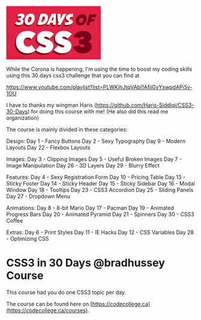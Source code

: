 
<img src="30days.png" width=50%>

While the Corona is happening, I'm using the time to boost my coding skills using this 30 days css3 challenge that you can find at  

https://www.youtube.com/playlist?list=PLWKjhJtqVAbl1AfjiGyYxwpdAPi5v-1OU

I have to thanks my wingman Haris (https://github.com/Haris-Siddiqi/CSS3-30-Days) for doing this course with me! (He also did this read me organization)

The course is mainly divided in these categories:

Design:
Day 1  - Fancy Buttons
Day 2  - Sexy Typography
Day 9  - Modern Layouts
Day 22 - Flexbox Layouts

Images:
Day 3  - Clipping Images
Day 5  - Useful Broken Images
Day 7  - Image Manipulation
Day 26 - 3D Layers
Day 29 - Blurry Effect

Features:
Day 4  - Sexy Registration Form
Day 10 - Pricing Table
Day 13 - Sticky Footer
Day 14 - Sticky Header
Day 15 - Sticky Sidebar
Day 16 - Modal Window
Day 18 - Tooltips
Day 23 - CSS3 Accordion
Day 25 - Sliding Panels
Day 27 - Dropdown Menu

Animations:
Day 8  - 8-bit Mario
Day 17 - Pacman
Day 19 - Animated Progress Bars
Day 20 - Animated Pyramid
Day 21 - Spinners
Day 30 - CSS3 Coffee

Extras:
Day 6  - Print Styles
Day 11 - IE Hacks
Day 12 - CSS Variables
Day 28 - Optimizing CSS

# CSS3 in 30 Days @bradhussey Course

This course had you do one CSS3 topic per day.

The course can be found here on [https://codecollege.ca](https://codecollege.ca/courses).
